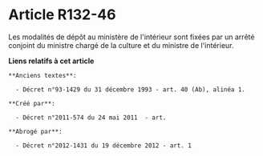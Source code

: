 # Article R132-46

Les modalités de dépôt au ministère de l'intérieur sont fixées par un arrêté conjoint du ministre chargé de la culture et du
ministre de l'intérieur.

**Liens relatifs à cet article**

	**Anciens textes**:

	  - Décret n°93-1429 du 31 décembre 1993 - art. 40 (Ab), alinéa 1.

	**Créé par**:

	  - Décret n°2011-574 du 24 mai 2011  - art.

	**Abrogé par**:

	  - Décret n°2012-1431 du 19 décembre 2012 - art. 1
